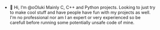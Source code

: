 - 👋 Hi, I’m @oOluki
Mainly C, C++ and Python projects. Looking to just try to make cool stuff and have people have fun with my projects as well.
I'm no professional nor am I an expert or very experienced so be carefull before running some potentially unsafe code of mine.

<!---
oOluki/oOluki is a ✨ special ✨ repository because its `README.md` (this file) appears on your GitHub profile.
You can click the Preview link to take a look at your changes.
--->
